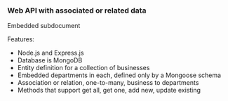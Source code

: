 <h3>Web API with associated or related data</h3>
<p>Embedded subdocument</p>
<p>Features:</p>
<ul>
  <li>Node.js and Express.js</li>
  <li>Database is MongoDB</li>
  <li>Entity definition for a collection of businesses</li>
  <li>Embedded departments in each, defined only by a Mongoose schema</li>
  <li>Association or relation, one-to-many, business to departments
  <li>Methods that support get all, get one, add new, update existing</li>
</ul>

<br>

